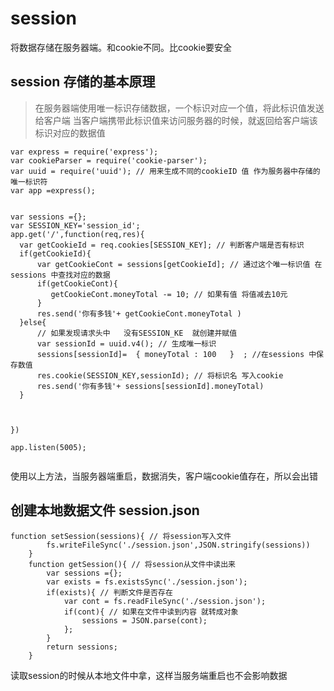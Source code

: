 # session

将数据存储在服务器端。和cookie不同。比cookie要安全

## session 存储的基本原理

> 在服务器端使用唯一标识存储数据，一个标识对应一个值，将此标识值发送给客户端
当客户端携带此标识值来访问服务器的时候，就返回给客户端该标识对应的数据值


```
var express = require('express');
var cookieParser = require('cookie-parser');
var uuid = require('uuid'); // 用来生成不同的cookieID 值 作为服务器中存储的唯一标识符
var app =express();


var sessions ={};
var SESSION_KEY='session_id';
app.get('/',function(req,res){
  var getCookieId = req.cookies[SESSION_KEY]; // 判断客户端是否有标识
  if(getCookieId){
      var getCookieCont = sessions[getCookieId]; // 通过这个唯一标识值 在sessions 中查找对应的数据
      if(getCookieCont){
         getCookieCont.moneyTotal -= 10; // 如果有值 将值减去10元
      }
      res.send('你有多钱'+ getCookieCont.moneyTotal )
  }else{
      // 如果发现请求头中   没有SESSION_KE  就创建并赋值
      var sessionId = uuid.v4(); // 生成唯一标识
      sessions[sessionId]=  { moneyTotal : 100   }  ; //在sessions 中保存数值
      res.cookie(SESSION_KEY,sessionId); // 将标识名 写入cookie
      res.send('你有多钱'+ sessions[sessionId].moneyTotal)
  }



})

app.listen(5005);


```

使用以上方法，当服务器端重启，数据消失，客户端cookie值存在，所以会出错

## 创建本地数据文件 session.json

```
function setSession(sessions){ // 将session写入文件
        fs.writeFileSync('./session.json',JSON.stringify(sessions))
    }
    function getSession(){ // 将session从文件中读出来
        var sessions ={};
        var exists = fs.existsSync('./session.json');
        if(exists){ // 判断文件是否存在
            var cont = fs.readFileSync('./session.json');
            if(cont){ // 如果在文件中读到内容 就转成对象
                sessions = JSON.parse(cont);
            };
        }
        return sessions;
    }
```

读取session的时候从本地文件中拿，这样当服务端重启也不会影响数据

